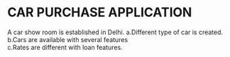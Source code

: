 # CAR PURCHASE APPLICATION
A car show room is established in Delhi.
a.Different type of car is created.
b.Cars are available with several features   
c.Rates are different with loan features.
